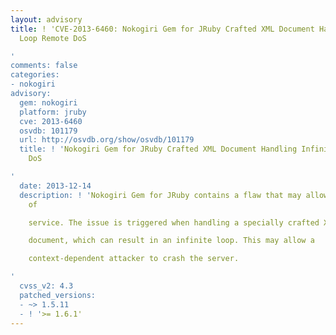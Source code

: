 ```yaml
---
layout: advisory
title: ! 'CVE-2013-6460: Nokogiri Gem for JRuby Crafted XML Document Handling Infinite
  Loop Remote DoS

'
comments: false
categories:
- nokogiri
advisory:
  gem: nokogiri
  platform: jruby
  cve: 2013-6460
  osvdb: 101179
  url: http://osvdb.org/show/osvdb/101179
  title: ! 'Nokogiri Gem for JRuby Crafted XML Document Handling Infinite Loop Remote
    DoS

'
  date: 2013-12-14
  description: ! 'Nokogiri Gem for JRuby contains a flaw that may allow a remote denial
    of

    service. The issue is triggered when handling a specially crafted XML

    document, which can result in an infinite loop. This may allow a

    context-dependent attacker to crash the server.

'
  cvss_v2: 4.3
  patched_versions:
  - ~> 1.5.11
  - ! '>= 1.6.1'
---
```

